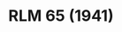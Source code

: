 ---
layout: product
title: "RLM 65 (1941)"
price: "330" 
desc: "Acrylic Laquer 10mL"
img_path: "/assets/img/RC272.webp"
brand: "AK "
available: true
special_offer: false
new: false
soon: false
cat: "020000"
subcat: "020200"
subsubcat: "020201"
sifra: "RC272"
popular: false
spec: true
---